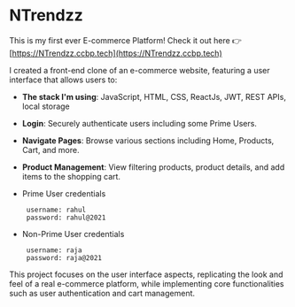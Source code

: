 # NTrendzz

This is my first ever E-commerce Platform! Check it out here 👉 [https://NTrendzz.ccbp.tech](https://NTrendzz.ccbp.tech)

I created a front-end clone of an e-commerce website, featuring a user interface that allows users to:

- **The stack I'm using**: JavaScript, HTML, CSS, ReactJs, JWT, REST APIs, local storage
- **Login**: Securely authenticate users including some Prime Users.
- **Navigate Pages**: Browse various sections including Home, Products, Cart, and more.
- **Product Management**: View filtering products, product details, and add items to the shopping cart.

-  Prime User credentials

    ```text
     username: rahul
     password: rahul@2021
    ```

- Non-Prime User credentials

  ```text
   username: raja
   password: raja@2021
  ```

This project focuses on the user interface aspects, replicating the look and feel of a real e-commerce platform, while implementing core functionalities such as user authentication and cart management.
